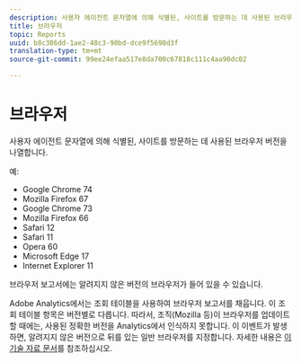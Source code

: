```yaml
---
description: 사용자 에이전트 문자열에 의해 식별된, 사이트를 방문하는 데 사용된 브라우저 버전을 나열합니다.
title: 브라우저
topic: Reports
uuid: b8c386dd-1ae2-48c3-90bd-dce9f5698d3f
translation-type: tm+mt
source-git-commit: 99ee24efaa517e8da700c67818c111c4aa90dc02

---
```



# 브라우저

사용자 에이전트 문자열에 의해 식별된, 사이트를 방문하는 데 사용된 브라우저 버전을 나열합니다.

예:

* Google Chrome 74
* Mozilla Firefox 67
* Google Chrome 73
* Mozilla Firefox 66
* Safari 12
* Safari 11
* Opera 60
* Microsoft Edge 17
* Internet Explorer 11

브라우저 보고서에는 알려지지 않은 버전의 브라우저가 들어 있을 수 있습니다.

Adobe Analytics에서는 조회 테이블을 사용하여 브라우저 보고서를 채웁니다. 이 조회 테이블 항목은 버전별로 다릅니다. 따라서, 조직(Mozilla 등)이 브라우저를 업데이트할 때에는, 사용된 정확한 버전을 Analytics에서 인식하지 못합니다. 이 이벤트가 발생하면, 알려지지 않은 버전으로 뒤를 있는 일반 브라우저를 지정합니다. 자세한 내용은 [이 기술 자료 문서](https://helpx.adobe.com/kr/analytics/kb/browser-unknown-version.html)를 참조하십시오.

